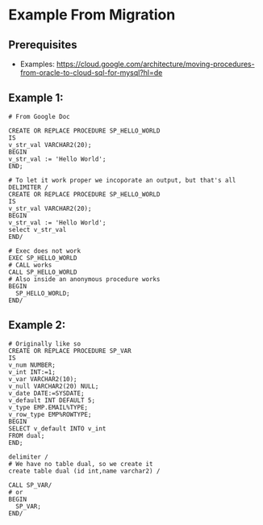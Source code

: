 # Example From Migration 

## Prerequisites 

  * Examples: https://cloud.google.com/architecture/moving-procedures-from-oracle-to-cloud-sql-for-mysql?hl=de

## Example 1: 

```
# From Google Doc 

CREATE OR REPLACE PROCEDURE SP_HELLO_WORLD
IS
v_str_val VARCHAR2(20);
BEGIN
v_str_val := 'Hello World';
END;

# To let it work proper we incoporate an output, but that's all 
DELIMITER /
CREATE OR REPLACE PROCEDURE SP_HELLO_WORLD
IS
v_str_val VARCHAR2(20);
BEGIN
v_str_val := 'Hello World';
select v_str_val 
END/

# Exec does not work 
EXEC SP_HELLO_WORLD 
# CALL works 
CALL SP_HELLO_WORLD 
# Also inside an anonymous procedure works 
BEGIN 
  SP_HELLO_WORLD;
END/ 
```

## Example 2:

```
# Originally like so 
CREATE OR REPLACE PROCEDURE SP_VAR
IS
v_num NUMBER;
v_int INT:=1;
v_var VARCHAR2(10);
v_null VARCHAR2(20) NULL;
v_date DATE:=SYSDATE;
v_default INT DEFAULT 5;
v_type EMP.EMAIL%TYPE;
v_row_type EMP%ROWTYPE;
BEGIN
SELECT v_default INTO v_int
FROM dual;
END;
```

```
delimiter /
# We have no table dual, so we create it 
create table dual (id int,name varchar2) /

CALL SP_VAR/ 
# or 
BEGIN 
  SP_VAR;
END/




